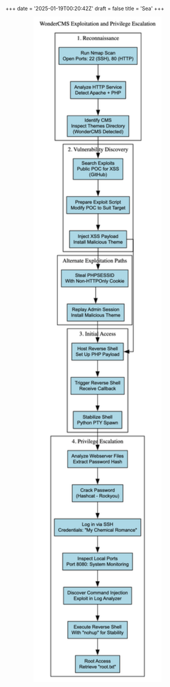 +++
date = '2025-01-19T00:20:42Z'
draft = false
title = 'Sea'
+++

<center><img src="/images/sea.png" width="350"/></center></br>
